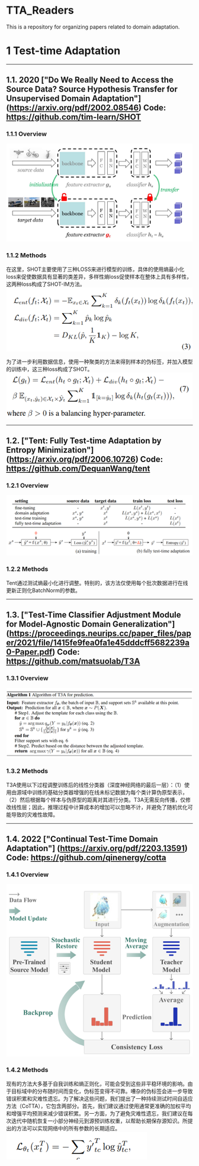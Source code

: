 # TTA_Readers
This is a repository for organizing papers related to domain adaptation.

# 1 Test-time Adaptation
-------------------------------------------------------------------------
## 1.1. 2020 ["Do We Really Need to Access the Source Data? Source Hypothesis Transfer for Unsupervised Domain Adaptation"] (https://arxiv.org/pdf/2002.08546) Code: https://github.com/tim-learn/SHOT

### 1.1.1 Overview 
![](./tta/img/shot.png)

### 1.1.2 Methods
在这里，SHOT主要使用了三种LOSS来进行模型的训练，具体的使用熵最小化loss来促使数据具有显著的类差异，多样性熵loss促使样本在整体上具有多样性，这两种loss构成了SHOT-IM方法。
![](./tta/img/loss/shot-im.png)

为了进一步利用数据信息，使用一种聚类的方法来得到样本的伪标签，并加入模型的训练中，这三种loss构成了SHOT。
![](./tta/img/loss/shot.png)

-------------------------------------------------------------------------
## 1.2. ["Tent: Fully Test-time Adaptation by Entropy Minimization"] (https://arxiv.org/pdf/2006.10726) Code: https://github.com/DequanWang/tent

### 1.2.1 Overview 
![](./tta/img/tent.png)

### 1.2.2 Methods
Tent通过测试熵最小化进行调整。特别的，该方法仅使用每个批次数据进行在线更新正则化BatchNorm的参数。

-------------------------------------------------------------------------
## 1.3. ["Test-Time Classifier Adjustment Module for Model-Agnostic Domain Generalization"] (https://proceedings.neurips.cc/paper_files/paper/2021/file/1415fe9fea0fa1e45dddcff5682239a0-Paper.pdf) Code: https://github.com/matsuolab/T3A

### 1.3.1 Overview 
![](./tta/img/t3a.png)

### 1.3.2 Methods
T3A使用以下过程调整训练后的线性分类器（深度神经网络的最后一层）：（1）使用由源域中训练的基础分类器增强的在线未标记数据为每个类计算伪原型表示，（2）然后根据每个样本与伪原型的距离对其进行分类。T3A无需反向传播，仅修改线性层；因此，推理过程中计算成本的增加可以忽略不计，并避免了随机优化可能导致的灾难性故障。

-------------------------------------------------------------------------
## 1.4. 2022 ["Continual Test-Time Domain Adaptation"] (https://arxiv.org/pdf/2203.13591) Code: https://github.com/qinenergy/cotta

### 1.4.1 Overview 
![](./tta/img/cotta.png)

### 1.4.2 Methods
现有的方法大多基于自我训练和熵正则化，可能会受到这些非平稳环境的影响。由于目标域中的分布随时间而变化，伪标签变得不可靠。嘈杂的伪标签会进一步导致错误积累和灾难性遗忘。为了解决这些问题，我们提出了一种持续测试时间自适应方法（CoTTA），它包含两部分。首先，我们建议通过使用通常更准确的加权平均和增强平均预测来减少错误积累。另一方面，为了避免灾难性遗忘，我们建议在每次迭代中随机恢复一小部分神经元到源预训练权重，以帮助长期保存源知识。所提出的方法可以实现网络中的所有参数的长期适应。
![](./tta/img/loss/cotta.png)
